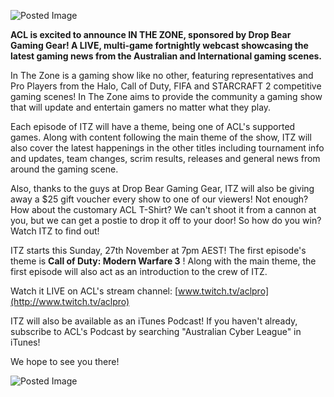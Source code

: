 ![Posted Image](http://i987.photobucket.com/albums/ae359/inmaniac1/ITZFINALBANNER.jpg)


**ACL is excited to announce IN THE ZONE, sponsored by Drop Bear Gaming Gear! A LIVE, multi-game fortnightly webcast showcasing the latest gaming news from the Australian and International gaming scenes.**




In The Zone is a gaming show like no other, featuring representatives and Pro Players from the Halo, Call of Duty, FIFA and STARCRAFT 2 competitive gaming scenes! In The Zone aims to provide the community a gaming show that will update and entertain gamers no matter what they play.





Each episode of ITZ will have a theme, being one of ACL's supported games. Along with content following the main theme of the show, ITZ will also cover the latest happenings in the other titles including tournament info and updates, team changes, scrim results, releases and general news from around the gaming scene.





Also, thanks to the guys at Drop Bear Gaming Gear, ITZ will also be giving away a $25 gift voucher every show to one of our viewers! Not enough? How about the customary ACL T-Shirt? We can't shoot it from a cannon at you, but we can get a postie to drop it off to your door! So how do you win? Watch ITZ to find out!






ITZ starts this Sunday, 27th November at 7pm AEST! The first episode's theme is 
**Call of Duty: Modern Warfare 3**
! Along with the main theme, the first episode will also act as an introduction to the crew of ITZ.





Watch it LIVE on ACL's stream channel: 
[www.twitch.tv/aclpro](http://www.twitch.tv/aclpro)




ITZ will also be available as an iTunes Podcast! If you haven't already, subscribe to ACL's Podcast by searching "Australian Cyber League" in iTunes!





We hope to see you there!






![Posted Image](http://i987.photobucket.com/albums/ae359/inmaniac1/DBGPNG.png)